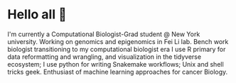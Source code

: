 # Hello all 🫡

<!--
**FSantos-De-Jesus/FSantos-De-Jesus** is a ✨ _special_ ✨ repository because its `README.md` (this file) appears on your GitHub profile.

Here are some ideas to get you started:

- 🔭 I’m currently working on ...
- 🌱 I’m currently learning ...
- 👯 I’m looking to collaborate on ...
- 🤔 I’m looking for help with ...
- 💬 Ask me about ...
- 📫 How to reach me: ...
- 😄 Pronouns: ...
- ⚡ Fun fact: ...
-->


I'm currently a Computational Biologist-Grad student @ New York university.
Working on genomics and epigenomics in Fei Li lab.
Bench work biologist transitioning to my computational biologist era
I use R primary for data reformatting and wrangling, and visualization in the tidyverse ecosystem;
I use python for writing Snakemake workflows; Unix and shell tricks geek. 
Enthusiast of machine learning approaches for cancer Biology.

